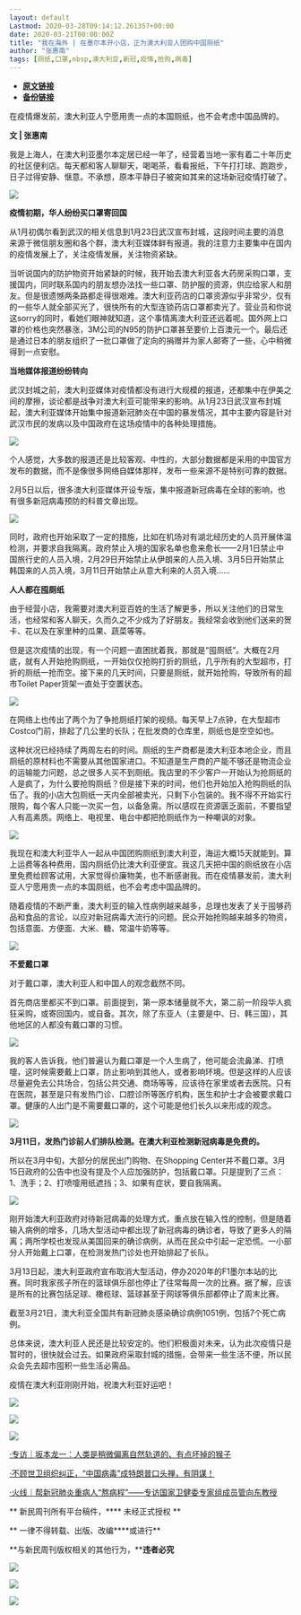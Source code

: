 ```yaml
---
layout: default
Lastmod: 2020-03-28T09:14:12.261357+00:00
date: 2020-03-21T00:00:00Z
title: "我在海外 | 在墨尔本开小店，正为澳大利亚人团购中国厕纸"
author: "张惠南"
tags: [厕纸,口罩,nbsp,澳大利亚,新冠,疫情,抢购,病毒]
---
```


* [**原文链接**](https://mp.weixin.qq.com/s/0QiyiFUPfVKAvAhvwFHCGg)
* [**备份链接**](http://archive.ph/Y2HqA)


  

  

  

  

  

在疫情爆发前，澳大利亚人宁愿用贵一点的本国厕纸，也不会考虑中国品牌的。

  

  

  

  

**文 | 张惠南**

我是上海人，在澳大利亚墨尔本定居已经一年了，经营着当地一家有着二十年历史的社区便利店。每天都和客人聊聊天，喝喝茶，看看报纸，下午打打球、跑跑步，日子过得安静、惬意。不承想，原本平静日子被突如其来的这场新冠疫情打破了。

![](/images/post/83bef458e0c2a6f46ff950ddb1018afc.jpg)

**疫情初期，华人纷纷买口罩寄回国**

从1月初偶尔看到武汉的相关信息到1月23日武汉宣布封城，这段时间主要的消息来源于微信朋友圈和各个群，澳大利亚媒体鲜有报道。我的注意力主要集中在国内的疫情发展上了，关注疫情发展，关注物资紧缺。

当听说国内的防护物资开始紧缺的时候，我开始去澳大利亚各大药房采购口罩，支援国内，同时联系国内的朋友想办法找一些口罩、防护服的资源，供应给家人和朋友。但是很遗憾两条路都走得很艰难。澳大利亚药店的口罩资源似乎非常少，仅有的一些华人就全部买光了，很快所有的大型连锁药店口罩都卖光了。营业员和你说这sorry的同时，看她们眼神就知道，这个事情离澳大利亚还远着呢。国外网上口罩的价格也突然暴涨，3M公司的N95的防护口罩甚至要价上百澳元一个。最后还是通过日本的朋友组织了一批口罩做了定向的捐赠并为家人邮寄了一些，心中稍微得到一点安慰。

**当地媒体报道纷纷转向**

武汉封城之前，澳大利亚媒体对疫情都没有进行大规模的报道，还都集中在伊美之间的摩擦，谈论都是战争对澳大利亚可能带来的影响。从1月23日武汉宣布封城起，澳大利亚媒体开始集中报道新冠肺炎在中国的暴发情况，其中主要内容是针对武汉市民的发病以及中国政府在这场疫情中的各种处理措施。

![](/images/post/c841200c2b63e54a0c79b99eaa3907b5.jpg)

个人感觉，大多数的报道还是比较客观、中性的，大部分数据都是采用的中国官方发布的数据，而不是像很多网络自媒体那样，发布一些来源不是特别可靠的数据。

2月5日以后，很多澳大利亚媒体开设专版，集中报道新冠病毒在全球的影响，也有很多新冠病毒预防的科普文章出现。

![](/images/post/8cfc78b769a76f8e037ccfcbdafcd65a.jpg)

同时，政府也开始采取了一定的措施，比如在机场对有湖北经历史的人员开展体温检测，并要求自我隔离。政府禁止入境的国家名单也愈来愈长——2月1日禁止中国旅行史的人员入境，2月29日开始禁止从伊朗来的人员入境、3月5日开始禁止韩国来的人员入境，3月11日开始禁止从意大利来的人员入境……

**人人都在囤厕纸**

由于经营小店，我需要对澳大利亚百姓的生活了解更多，所以关注他们的日常生活，也经常和客人聊天，久而久之不少成为了好朋友。我经常会收到他们送来的贺卡、花以及在家里种的瓜果、蔬菜等等。

但是这次疫情的出现，有一个问题一直困扰着我，那就是“囤厕纸”。大概在2月底，就有人开始抢购厕纸，一开始仅仅抢购打折的厕纸，几乎所有的大型超市，打折的厕纸一抢而空。接下来的几天时间，只要是厕纸，就开始抢购，导致所有的超市Toilet Paper货架一直处于空置状态。

![](/images/post/4ec46dccf31cffacbd9f8bed1cae7c08.jpg)

在网络上也传出了两个为了争抢厕纸打架的视频。每天早上7点钟，在大型超市Costco门前，排起了几公里的长队；在批发商的仓库里，厕纸也是空空如也。

这种状况已经持续了两周左右的时间。厕纸的生产商都是澳大利亚本地企业，而且厕纸的原材料也不需要从其他国家进口。不知道是生产商的产能不够还是物流企业的运输能力问题，总之很多人买不到厕纸。我店里的不少客户一开始认为抢厕纸的人是疯了，为什么要抢购厕纸？但是接下来的时间，他们也开始加入抢购厕纸的队伍了。我的小店大包厕纸一天内全部被卖光，只剩下小包装的。我不得不开始实行限购，每个客人只能一次买一包，以备急需。所以感叹在资源匮乏面前，不要指望人有高素质。网络上、电视里、电台中都把抢厕纸作为一种嘲讽的对象。

![](/images/post/62b652ae1b4f8dba6c75cf178add1af4.jpg)

我现在和澳大利亚华人一起从中国团购厕纸到澳大利亚，海运大概15天就能到。算上运费等各种费用，国内厕纸仍比澳大利亚便宜。我这几天把中国的厕纸放在小店里免费给顾客试用，大家觉得价廉物美，也不断感谢我。而在疫情暴发前，澳大利亚人宁愿用贵一点的本国厕纸，也不会考虑中国品牌的。

随着疫情的不断严重，澳大利亚的输入性病例越来越多，总理也发表了关于囤够药品和食品的言论，以应对新冠病毒大流行的问题。民众开始抢购越来越多的物资，包括意面、方便面、大米、糖、常温牛奶等等。

![](/images/post/6b196b938dc460b24c6131c6f76f3094.jpg)

**不爱戴口罩**

对于戴口罩，澳大利亚人和中国人的观念截然不同。

首先商店里都买不到口罩。前面提到，第一原本储量就不大，第二前一阶段华人疯狂采购，或寄回国内，或自备。其次，除了东亚人（主要是中、日、韩三国），其他地区的人都没有戴口罩的习惯。

![](/images/post/a4ac807bd92a14c3106b5db67cf3e631.jpg)

我的客人告诉我，他们普遍认为戴口罩是一个人生病了，他可能会流鼻涕、打喷嚏，这时候需要戴上口罩，防止影响到其他人，或者影响环境。但是这样的人应该尽量避免去公共场合，包括公共交通、商场等等，应该待在家里或者去医院。只有在医院，甚至是只有发热门诊、口腔诊所等医疗机构，医生和护士才会被要求戴口罩。健康的人出门是不需要戴口罩的，这个可能是他们长久以来形成的观念。

![](/images/post/f69f293ac4cb451aa12f8acb8604e68f.jpg)

**3月11日，发热门诊前人们排队检测。在澳大利亚检测新冠病毒是免费的。**

所以在3月中旬，大部分的居民出门购物、在Shopping Center并不戴口罩。3月15日政府的公告中也没有提及个人应加强防护，包括戴口罩。只是提到了三点：1、洗手；2、打喷嚏用纸遮挡；3、如果有症状，要自我隔离。

![](/images/post/40cd48e7e33199d1db6856e7335e3119.jpg)

刚开始澳大利亚政府对待新冠病毒的处理方式，重点放在输入性的控制，但是随着输入病例的增多，几场大型活动中都出现了新冠病毒的确诊者，导致了更多人的隔离；两所学校也发现从美国回来的确诊病例，从而在民众中引起一定恐慌。一小部分人开始戴上口罩，在检测发热门诊处也开始排起了长队。

3月13日起，澳大利亚政府宣布取消大型活动，停办2020年的F1墨尔本站的比赛。同时我家孩子所在的篮球俱乐部也停止了往常每周一次的比赛。据了解，应该是所有的比赛包括足球、橄榄球、篮球甚至于网球等俱乐部都停止了周末比赛。

截至3月21日，澳大利亚全国共有新冠肺炎感染确诊病例1051例，包括7个死亡病例。

总体来说，澳大利亚人民还是比较安定的。他们积极面对未来，认为此次疫情只是暂时的，很快就会过去。如果政府采取封城的措施，会带来一些生活不便，所以民众会先去超市囤积一些生活必需品。

疫情在澳大利亚刚刚开始，祝澳大利亚好运吧！

  

![](/images/post/d8ca61a3dfcf9a9aa170b58d4b6eeb42.jpg)

![](/images/post/6f1a77f043f1922e8f8cbc65833ffe0b.jpg)

  

![](/images/post/9b9f59f87ccb0e7aa7587886d34765a8.jpg)

  

[·专访｜坂本龙一：人类是稍微偏离自然轨道的、有点坏掉的猴子](http://mp.weixin.qq.com/s?__biz=MTUzMDQzNjMwMQ==&mid=2652827479&idx=1&sn=269f23f285d49bcd5b8b72fa258f1aab&chksm=68ed22f55f9aabe3593a0047eaed651326dbc1390e88e6c4fadce48d53f375207ac1469e5cdb&scene=21#wechat_redirect)

[·不顾世卫组织纠正，“中国病毒”成特朗普口头禅，有阴谋！](http://mp.weixin.qq.com/s?__biz=MTUzMDQzNjMwMQ==&mid=2652827443&idx=1&sn=b1cf1c7fb92e559f5bacf8bd05476bd4&chksm=68ed22915f9aab87333af72eb81f19283b1ae4a01977ca690c918413aab03fab7ca74c75108d&scene=21#wechat_redirect)

[·火线｜帮新冠肺炎重病人“熬病程”——专访国家卫健委专家组成员管向东教授](http://mp.weixin.qq.com/s?__biz=MTUzMDQzNjMwMQ==&mid=2652827496&idx=1&sn=32fc4d8f765f5795aace228c9198247e&chksm=68ed22ca5f9aabdce59caf3c277b59bb295a56e3d1d039cb152e845a8a8f31a323e1f2efdf01&scene=21#wechat_redirect)

** 新民周刊所有平台稿件，**** 未经正式授权 **

** 一律不得转载、出版、改编****或进行**

**与新民周刊版权相关的其他行为，****违者必究**

![](/images/post/fbac155a23cef35efa11ef3dbdf9782d.jpg)

![](/images/post/a4be35c05ac67c762d185628a058b3d5.jpg)

![](/images/post/ad2ed240b42990a3e525470f76e4683d.jpg)

